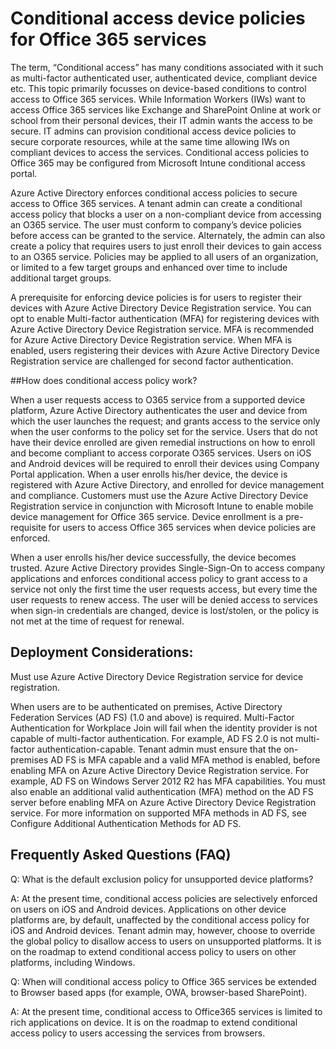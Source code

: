 <properties
	pageTitle="Conditional access device policies for Office 365 services | Windows Azure"
	description="Details on how device-based conditions control access to Office 365 services. While Information Workers (IWs) want to access Office 365 services like Exchange and SharePoint Online at work or school from their personal devices, their IT admin wants the access to be secure.IT admins can provision conditional access device policies to secure corporate resources, while at the same time allowing IWs on compliant devices to access the services."
	services="active-directory"
	documentationCenter=""
	authors="femila"
	manager="stevenpo"
	editor=""/>

<tags
	ms.service="active-directory"
	ms.date="08/02/2015"
	wacn.date=""/>
# Conditional access device policies for Office 365 services

The term, “Conditional access” has many conditions associated with it such as multi-factor authenticated user, authenticated device, compliant device etc. This topic primarily focusses on device-based conditions to control access to Office 365 services. While Information Workers (IWs) want to access Office 365 services like Exchange and SharePoint Online at work or school from their personal devices, their IT admin wants the access to be secure. IT admins can provision conditional access device policies to secure corporate resources, while at the same time allowing IWs on compliant devices to access the services. Conditional access policies to Office 365 may be configured from Microsoft Intune conditional access portal.

Azure Active Directory enforces conditional access policies to secure access to Office 365 services. A tenant admin can create a conditional access policy that blocks a user on a non-compliant device from accessing an O365 service. The user must conform to company’s device policies before access can be granted to the service. Alternately, the admin can also create a policy that requires users to just enroll their devices to gain access to an O365 service. Policies may be applied to all users of an organization, or limited to a few target groups and enhanced over time to include additional target groups.

A prerequisite for enforcing device policies is for users to register their devices with Azure Active Directory Device Registration service. You can opt to enable Multi-factor authentication (MFA) for registering devices with Azure Active Directory Device Registration service. MFA is recommended for Azure Active Directory Device Registration service. When MFA is enabled, users registering their devices with Azure Active Directory Device Registration service are challenged for second factor authentication.

##How does conditional access policy work?

When a user requests access to O365 service from a supported device platform, Azure Active Directory authenticates the user and device from which the user launches the request; and grants access to the service only when the user conforms to the policy set for the service. Users that do not have their device enrolled are given remedial instructions on how to enroll and become compliant to access corporate O365 services. Users on iOS and Android devices will be required to enroll their devices using Company Portal application. When a user enrolls his/her device, the device is registered with Azure Active Directory, and enrolled for device management and compliance. Customers must use the Azure Active Directory Device Registration service in conjunction with Microsoft Intune to enable mobile device management for Office 365 service. Device enrollment is a pre-requisite for users to access Office 365 services when device policies are enforced.

When a user enrolls his/her device successfully, the device becomes trusted. Azure Active Directory provides Single-Sign-On to access company applications and enforces conditional access policy to grant access to a service not only the first time the user requests access, but every time the user requests to renew access. The user will be denied access to services when sign-in credentials are changed, device is lost/stolen, or the policy is not met at the time of request for renewal.

## Deployment Considerations:
Must use Azure Active Directory Device Registration service for device registration.

When users are to be authenticated on premises, Active Directory Federation Services (AD FS) (1.0 and above) is required. Multi-Factor Authentication for Workplace Join will fail when the identity provider is not capable of multi-factor authentication. For example, AD FS 2.0 is not multi-factor authentication-capable. Tenant admin must ensure that the on-premises AD FS is MFA capable and a valid MFA method is enabled, before enabling MFA on Azure Active Directory Device Registration service. For example, AD FS on Windows Server 2012 R2 has MFA capabilities. You must also enable an additional valid authentication (MFA) method on the AD FS server before enabling MFA on Azure Active Directory Device Registration service. For more information on supported MFA methods in AD FS, see Configure Additional Authentication Methods for AD FS.

## Frequently Asked Questions (FAQ)

Q: What is the default exclusion policy for unsupported device platforms?

A: At the present time, conditional access policies are selectively enforced on users on iOS and Android devices. Applications on other device platforms are, by default, unaffected by the conditional access policy for iOS and Android devices. Tenant admin may, however, choose to override the global policy to disallow access to users on unsupported platforms.
It is on the roadmap to extend conditional access policy to users on other platforms, including Windows.

Q: When will conditional access policy to Office 365 services be extended to Browser based apps (for example, OWA, browser-based SharePoint).

A: At the present time, conditional access to Office365 services is limited to rich applications on device. It is on the roadmap to extend conditional access policy to users accessing the services from browsers.
